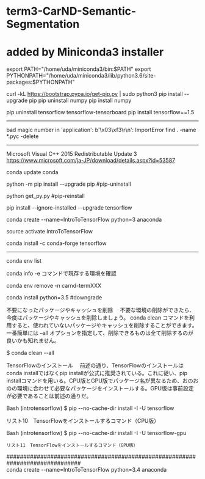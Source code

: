 # term3-CarND-Semantic-Segmentation

# added by Miniconda3 installer
export PATH="/home/uda/miniconda3/bin:$PATH"
export PYTHONPATH="/home/uda/miniconda3/lib/python3.6/site-packages:$PYTHONPATH"

curl -kL https://bootstrap.pypa.io/get-pip.py | sudo python3
pip install --upgrade pip
pip uninstall numpy
pip install numpy


pip uninstall tensorflow tensorflow-tensorboard
pip install tensorflow==1.5
**************************************************************
bad magic number in 'application': b'\x03\xf3\r\n': ImportError
find . -name \*.pyc -delete


**********************************************************************************
Microsoft Visual C++ 2015 Redistributable Update 3
https://www.microsoft.com/ja-JP/download/details.aspx?id=53587

conda update conda

  
python -m pip install --upgrade pip  #pip-uninstall

python get_py.py                     #pip-reinstall  

pip install --ignore-installed --upgrade tensorflow 

conda create --name=IntroToTensorFlow python=3 anaconda

source activate IntroToTensorFlow

conda install -c conda-forge tensorflow
********************
conda env list

conda info -e コマンドで現存する環境を確認

conda env remove -n carnd-termXXX

conda install python=3.5  #downgrade

不要になったパッケージやキャッシュを削除
　不要な環境の削除ができたら、今度はパッケージやキャッシュを削除しましょう。 conda clean コマンドを利用すると、使われていないパッケージやキャッシュを削除することができます。 一番簡単には –all オプションを指定して、削除できるものは全て削除するのが良いかも知れません。

$ conda clean --all


TensorFlowのインストール
　前述の通り、TensorFlowのインストールはconda installではなくpip installが公式に推奨されている。これに従い、pip installコマンドを用いる。CPU版とGPU版でパッケージ名が異なるため、おのおのの環境に合わせて必要なパッケージをインストールする。GPU版は事前設定が必要であることは前述の通りだ。

Bash
(introtensorflow) $ pip --no-cache-dir install -I -U tensorflow

リスト10　TensorFlowをインストールするコマンド（CPU版）

Bash
(introtensorflow) $ pip --no-cache-dir install -I -U tensorflow-gpu
    
    リスト11　TensorFlowをインストールするコマンド（GPU版）
    
##############################################################################    
conda create --name=IntroToTensorFlow python=3.4 anaconda
